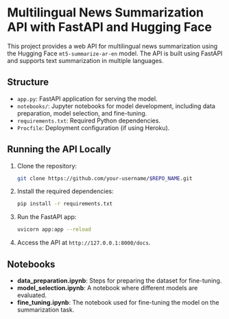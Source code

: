 # Multilingual News Summarization API with FastAPI and Hugging Face

This project provides a web API for multilingual news summarization using the Hugging Face `mt5-summarize-ar-en` model. The API is built using FastAPI and supports text summarization in multiple languages.

## Structure

- `app.py`: FastAPI application for serving the model.
- `notebooks/`: Jupyter notebooks for model development, including data preparation, model selection, and fine-tuning.
- `requirements.txt`: Required Python dependencies.
- `Procfile`: Deployment configuration (if using Heroku).

## Running the API Locally

1. Clone the repository:
   ```bash
   git clone https://github.com/your-username/$REPO_NAME.git
   ```

2. Install the required dependencies:
   ```bash
   pip install -r requirements.txt
   ```

3. Run the FastAPI app:
   ```bash
   uvicorn app:app --reload
   ```

4. Access the API at `http://127.0.0.1:8000/docs`.

## Notebooks

- **data_preparation.ipynb**: Steps for preparing the dataset for fine-tuning.
- **model_selection.ipynb**: A notebook where different models are evaluated.
- **fine_tuning.ipynb**: The notebook used for fine-tuning the model on the summarization task.
